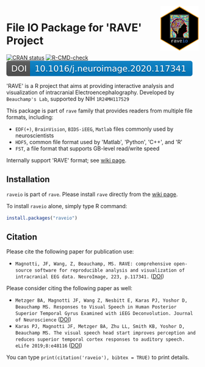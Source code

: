 <img src="https://raw.githubusercontent.com/beauchamplab/raveio/master/inst/raveio-logo.png" height="116px" align="right" />

# File IO Package for 'RAVE' Project

<!-- badges: start -->
[![CRAN status](https://www.r-pkg.org/badges/version/raveio)](https://CRAN.R-project.org/package=raveio)
[![R-CMD-check](https://github.com/beauchamplab/raveio/actions/workflows/R-CMD-check.yaml/badge.svg)](https://github.com/beauchamplab/raveio/actions/workflows/R-CMD-check.yaml)
[![DOI](https://raw.githubusercontent.com/dipterix/threeBrain/master/inst/doi.svg)](https://doi.org/10.1016/j.neuroimage.2020.117341)
<!-- badges: end -->

'RAVE' is a R project that aims at providing interactive analysis and visualization of intracranial Electroencephalography. Developed by `Beauchamp's Lab`, supported by NIH `1R24MH117529`

This package is part of `rave` family that provides readers from multiple file formats, including:
* `EDF(+)`, `BrainVision`, `BIDS-iEEG`, `Matlab` files commonly used by neuroscientists
* `HDF5`, common file format used by 'Matlab', 'Python', 'C++', and 'R'
* `FST`, a file format that supports GB-level read/write speed

Internally support 'RAVE' format; see [wiki page](https://rave.wiki).

## Installation

`raveio` is part of `rave`. Please install `rave` directly from the [wiki page](https://rave.wiki).

To install `raveio` alone, simply type R command:

```r
install.packages("raveio")
```

## Citation

Please cite the following paper for publication use:

* `Magnotti, JF, Wang, Z, Beauchamp, MS. RAVE: comprehensive open-source software for reproducible analysis and visualization of intracranial EEG data. NeuroImage, 223, p.117341.` ([DOI](https://doi.org/10.1016/j.neuroimage.2020.117341))

Please consider citing the following paper as well:

* `Metzger BA, Magnotti JF, Wang Z, Nesbitt E, Karas PJ, Yoshor D, Beauchamp MS. Responses to Visual Speech in Human Posterior Superior Temporal Gyrus Examined with iEEG Deconvolution. Journal of Neuroscience` ([DOI](https://doi.org/10.1523/JNEUROSCI.0279-20.2020))
* `Karas PJ, Magnotti JF, Metzger BA, Zhu LL, Smith KB, Yoshor D, Beauchamp MS. The visual speech head start improves perception and reduces superior temporal cortex responses to auditory speech. eLife 2019;8:e48116` ([DOI](https://doi.org/10.7554/eLife.48116))

You can type `print(citation('raveio'), bibtex = TRUE)` to print details.

